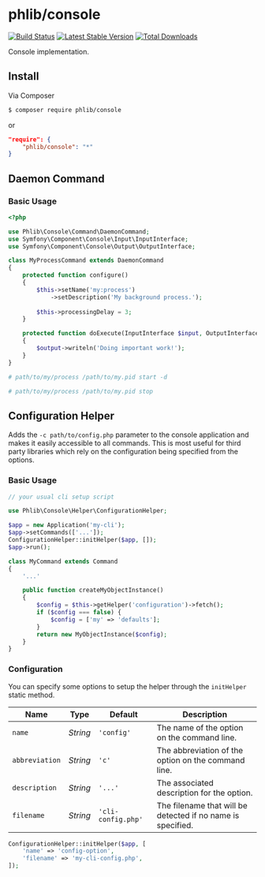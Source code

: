 # phlib/console

[![Build Status](https://img.shields.io/travis/phlib/console/master.svg)](https://travis-ci.org/phlib/console)
[![Latest Stable Version](https://img.shields.io/packagist/v/phlib/console.svg)](https://packagist.org/packages/phlib/console)
[![Total Downloads](https://img.shields.io/packagist/dt/phlib/console.svg)](https://packagist.org/packages/phlib/console)

Console implementation.

## Install

Via Composer

``` bash
$ composer require phlib/console
```
or
``` JSON
"require": {
    "phlib/console": "*"
}
```

## Daemon Command
### Basic Usage

```php
<?php

use Phlib\Console\Command\DaemonCommand;
use Symfony\Component\Console\Input\InputInterface;
use Symfony\Component\Console\Output\OutputInterface;

class MyProcessCommand extends DaemonCommand
{
    protected function configure()
    {
        $this->setName('my:process')
            ->setDescription('My background process.');
            
        $this->processingDelay = 3;
    }

    protected function doExecute(InputInterface $input, OutputInterface $output)
    {
        $output->writeln('Doing important work!');
    }
}

```

```bash
# path/to/my/process /path/to/my.pid start -d
```

```bash
# path/to/my/process /path/to/my.pid stop
```

## Configuration Helper

Adds the ```-c path/to/config.php``` parameter to the console application and makes it easily accessible to all 
commands. This is most useful for third party libraries which rely on the configuration being specified from the 
options.

### Basic Usage

```php
// your usual cli setup script

use Phlib\Console\Helper\ConfigurationHelper;

$app = new Application('my-cli');
$app->setCommands(['...']);
ConfigurationHelper::initHelper($app, []);
$app->run();

```

```php
class MyCommand extends Command
{
    '...'

    public function createMyObjectInstance()
    {
        $config = $this->getHelper('configuration')->fetch();
        if ($config === false) {
            $config = ['my' => 'defaults'];
        }
        return new MyObjectInstance($config);
    }
}
```

### Configuration
You can specify some options to setup the helper through the ```initHelper``` static method.

|Name|Type|Default|Description|
|----|----|-------|-----------|
|`name`|*String*|`'config'`|The name of the option on the command line.|
|`abbreviation`|*String*|`'c'`|The abbreviation of the option on the command line.|
|`description`|*String*|`'...'`|The associated description for the option.|
|`filename`|*String*|`'cli-config.php'`|The filename that will be detected if no name is specified.|

```php
ConfigurationHelper::initHelper($app, [
    'name' => 'config-option',
    'filename' => 'my-cli-config.php',
]);
```
